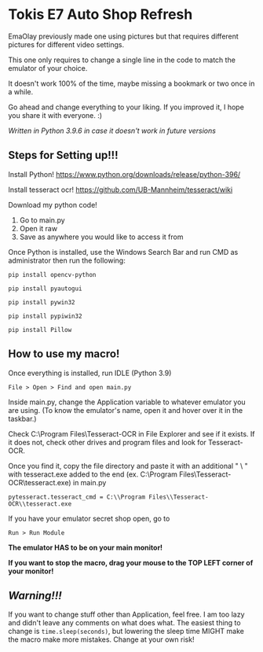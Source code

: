 # Tokis E7 Auto Shop Refresh
 EmaOlay previously made one using pictures but that requires different pictures
 for different video settings.

 This one only requires to change a single line in the code to match the emulator
 of your choice.

 It doesn't work 100% of the time, maybe missing a bookmark or two once in a while.

 Go ahead and change everything to your liking. If you improved it, I hope you share
 it with everyone. :)

*Written in Python 3.9.6 in case it doesn't work in future versions*

Steps for Setting up!!!
-
Install Python!
https://www.python.org/downloads/release/python-396/

Install tesseract ocr!
https://github.com/UB-Mannheim/tesseract/wiki

Download my python code!
1. Go to main.py
2. Open it raw
3. Save as anywhere you would like to access it from

Once Python is installed, use the Windows Search Bar and run CMD as administrator then run the following:

`pip install opencv-python`

`pip install pyautogui`

`pip install pywin32`

`pip install pypiwin32`

`pip install Pillow`

How to use my macro!
-
Once everything is installed, run IDLE (Python 3.9)

`File > Open > Find and open main.py`

Inside main.py, change the Application variable to whatever emulator you are using.
(To know the emulator's name, open it and hover over it in the taskbar.)

Check C:\Program Files\Tesseract-OCR in File Explorer and see if it exists. If it does not, check other drives
and program files and look for Tesseract-OCR.

Once you find it, copy the file directory and paste it with an additional " \ " with tesseract.exe added to the end (ex.
C:\\Program Files\\Tesseract-OCR\\tesseract.exe) in main.py

`pytesseract.tesseract_cmd = C:\\Program Files\\Tesseract-OCR\\tesseract.exe`

If you have your emulator secret shop open, go to

`Run > Run Module`

**The emulator HAS to be on your main monitor!**

**If you want to stop the macro, drag your mouse to the TOP LEFT corner of your monitor!**

*Warning!!!*
-

If you want to change stuff other than Application, feel free. I am too lazy and didn't leave any comments on what does
what. The easiest thing to change is `time.sleep(seconds)`, but lowering the sleep time MIGHT make the macro make more
mistakes. Change at your own risk!
